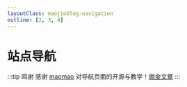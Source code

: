 ```yaml
---
layoutClass: maojiublog-navigation
outline: [2, 3, 4]
---
```


<script setup>
import NavLinks from './components/NavLinks.vue'

import data from './data'
</script>
<style src="./nav.scss"></style>

# 站点导航

:::tip 鸣谢
感谢 [maomao](https://github.com/maomao1996/vitepress-fe-nav) 对导航页面的开源与教学！[掘金文章](https://juejin.cn/post/7204860462239498296)
:::

<NavLinks v-for="{title, items} in data" :title="title" :items="items"/>
